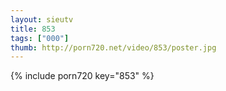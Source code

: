 ```yaml
--- 
layout: sieutv
title: 853
tags: ["000"]
thumb: http://porn720.net/video/853/poster.jpg
---
```

{% include porn720 key="853" %} 
